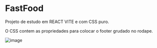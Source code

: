 # FastFood

Projeto de estudo em REACT VITE e com CSS puro.

O CSS contem as propriedades para colocar o footer grudado no rodape.

![image](https://user-images.githubusercontent.com/60205208/221758684-5ee17cd4-5516-4c95-a4c2-b336f7dbaef2.png)
